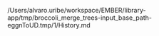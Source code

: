 /Users/alvaro.uribe/workspace/EMBER/library-app/tmp/broccoli_merge_trees-input_base_path-eggnToUD.tmp/1/History.md